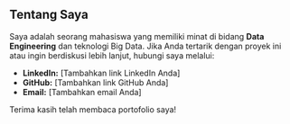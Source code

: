 ## Tentang Saya
Saya adalah seorang mahasiswa yang memiliki minat di bidang **Data Engineering** dan teknologi Big Data. Jika Anda tertarik dengan proyek ini atau ingin berdiskusi lebih lanjut, hubungi saya melalui:
- **LinkedIn:** [Tambahkan link LinkedIn Anda]
- **GitHub:** [Tambahkan link GitHub Anda]
- **Email:** [Tambahkan email Anda]

Terima kasih telah membaca portofolio saya!